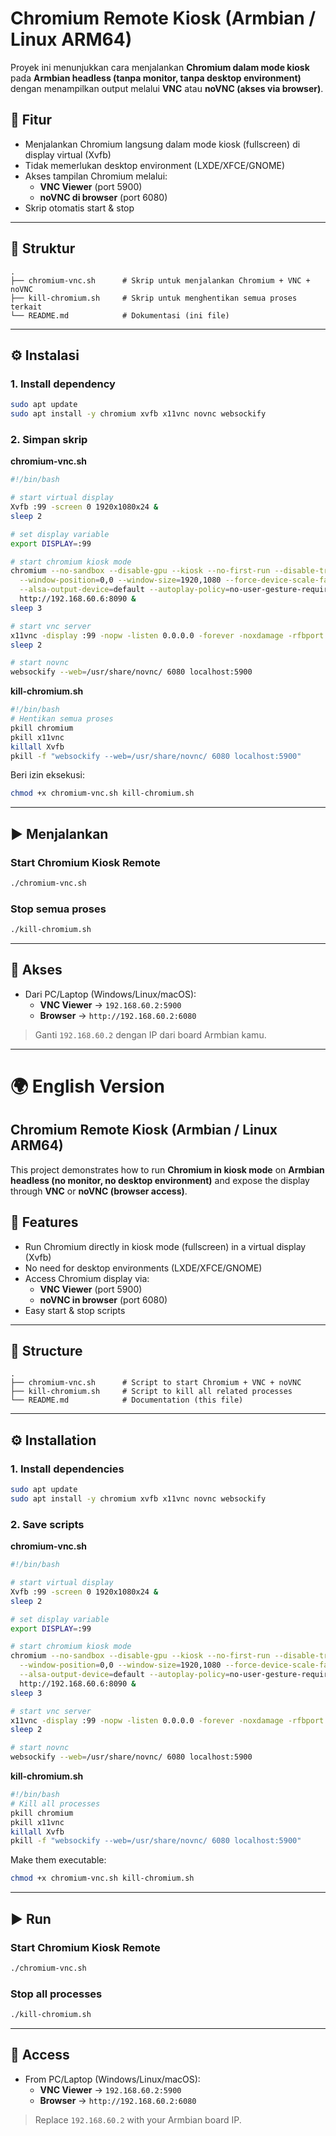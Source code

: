 # Chromium Remote Kiosk (Armbian / Linux ARM64)

Proyek ini menunjukkan cara menjalankan **Chromium dalam mode kiosk** pada **Armbian headless (tanpa monitor, tanpa desktop environment)** dengan menampilkan output melalui **VNC** atau **noVNC (akses via browser)**.

## 🚀 Fitur
- Menjalankan Chromium langsung dalam mode kiosk (fullscreen) di display virtual (Xvfb)
- Tidak memerlukan desktop environment (LXDE/XFCE/GNOME)
- Akses tampilan Chromium melalui:
  - **VNC Viewer** (port 5900)
  - **noVNC di browser** (port 6080)
- Skrip otomatis start & stop

---

## 📂 Struktur
```
.
├── chromium-vnc.sh      # Skrip untuk menjalankan Chromium + VNC + noVNC
├── kill-chromium.sh     # Skrip untuk menghentikan semua proses terkait
└── README.md            # Dokumentasi (ini file)
```

---

## ⚙️ Instalasi

### 1. Install dependency
```bash
sudo apt update
sudo apt install -y chromium xvfb x11vnc novnc websockify
```

### 2. Simpan skrip
**chromium-vnc.sh**
```bash
#!/bin/bash

# start virtual display
Xvfb :99 -screen 0 1920x1080x24 &
sleep 2

# set display variable
export DISPLAY=:99

# start chromium kiosk mode
chromium --no-sandbox --disable-gpu --kiosk --no-first-run --disable-translate \
  --window-position=0,0 --window-size=1920,1080 --force-device-scale-factor=1 \
  --alsa-output-device=default --autoplay-policy=no-user-gesture-required \
  http://192.168.60.6:8090 &
sleep 3

# start vnc server
x11vnc -display :99 -nopw -listen 0.0.0.0 -forever -noxdamage -rfbport 5900 &
sleep 2

# start novnc
websockify --web=/usr/share/novnc/ 6080 localhost:5900
```

**kill-chromium.sh**
```bash
#!/bin/bash
# Hentikan semua proses
pkill chromium
pkill x11vnc
killall Xvfb
pkill -f "websockify --web=/usr/share/novnc/ 6080 localhost:5900"
```

Beri izin eksekusi:
```bash
chmod +x chromium-vnc.sh kill-chromium.sh
```

---

## ▶️ Menjalankan

### Start Chromium Kiosk Remote
```bash
./chromium-vnc.sh
```

### Stop semua proses
```bash
./kill-chromium.sh
```

---

## 🔗 Akses
- Dari PC/Laptop (Windows/Linux/macOS):
  - **VNC Viewer** → `192.168.60.2:5900`
  - **Browser** → `http://192.168.60.2:6080`

> Ganti `192.168.60.2` dengan IP dari board Armbian kamu.

---

# 🌍 English Version

## Chromium Remote Kiosk (Armbian / Linux ARM64)

This project demonstrates how to run **Chromium in kiosk mode** on **Armbian headless (no monitor, no desktop environment)** and expose the display through **VNC** or **noVNC (browser access)**.

## 🚀 Features
- Run Chromium directly in kiosk mode (fullscreen) in a virtual display (Xvfb)
- No need for desktop environments (LXDE/XFCE/GNOME)
- Access Chromium display via:
  - **VNC Viewer** (port 5900)
  - **noVNC in browser** (port 6080)
- Easy start & stop scripts

---

## 📂 Structure
```
.
├── chromium-vnc.sh      # Script to start Chromium + VNC + noVNC
├── kill-chromium.sh     # Script to kill all related processes
└── README.md            # Documentation (this file)
```

---

## ⚙️ Installation

### 1. Install dependencies
```bash
sudo apt update
sudo apt install -y chromium xvfb x11vnc novnc websockify
```

### 2. Save scripts
**chromium-vnc.sh**
```bash
#!/bin/bash

# start virtual display
Xvfb :99 -screen 0 1920x1080x24 &
sleep 2

# set display variable
export DISPLAY=:99

# start chromium kiosk mode
chromium --no-sandbox --disable-gpu --kiosk --no-first-run --disable-translate \
  --window-position=0,0 --window-size=1920,1080 --force-device-scale-factor=1 \
  --alsa-output-device=default --autoplay-policy=no-user-gesture-required \
  http://192.168.60.6:8090 &
sleep 3

# start vnc server
x11vnc -display :99 -nopw -listen 0.0.0.0 -forever -noxdamage -rfbport 5900 &
sleep 2

# start novnc
websockify --web=/usr/share/novnc/ 6080 localhost:5900
```

**kill-chromium.sh**
```bash
#!/bin/bash
# Kill all processes
pkill chromium
pkill x11vnc
killall Xvfb
pkill -f "websockify --web=/usr/share/novnc/ 6080 localhost:5900"
```

Make them executable:
```bash
chmod +x chromium-vnc.sh kill-chromium.sh
```

---

## ▶️ Run

### Start Chromium Kiosk Remote
```bash
./chromium-vnc.sh
```

### Stop all processes
```bash
./kill-chromium.sh
```

---

## 🔗 Access
- From PC/Laptop (Windows/Linux/macOS):
  - **VNC Viewer** → `192.168.60.2:5900`
  - **Browser** → `http://192.168.60.2:6080`

> Replace `192.168.60.2` with your Armbian board IP.

